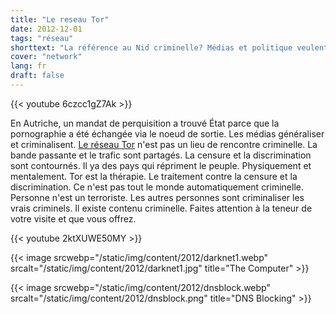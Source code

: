 ```yaml
---
title: "Le reseau Tor"
date: 2012-12-01
tags: "réseau"
shorttext: "La référence au Nid criminelle? Médias et politique veulent empêcher la porte de mettre en œuvre avec succès la censure ..."
cover: "network"
lang: fr
draft: false
---
```


{{< youtube 6czcc1gZ7Ak >}}

En Autriche, un mandat de perquisition a trouvé État parce que la pornographie a été échangée via le noeud de sortie. Les médias généraliser et criminalisent. <a href="http://fr.wikipedia.org/wiki/Tor_(réseau)" title="Wikipedia: Tor (réseau)" class="external">Le réseau Tor</a> n'est pas un lieu de rencontre criminelle. La bande passante et le trafic sont partagés. La censure et la discrimination sont contournés. Il ya des pays qui répriment le peuple. Physiquement et mentalement. Tor est la thérapie. Le traitement contre la censure et la discrimination. Ce n'est pas tout le monde automatiquement criminelle. Personne n'est un terroriste. Les autres personnes sont criminaliser les vrais criminels. Il existe contenu criminelle. Faites attention à la teneur de votre visite et que vous offrez.

{{< youtube 2ktXUWE50MY >}}

{{< image srcwebp="/static/img/content/2012/darknet1.webp" srcalt="/static/img/content/2012/darknet1.jpg" title="The Computer" >}}

{{< image srcwebp="/static/img/content/2012/dnsblock.webp" srcalt="/static/img/content/2012/dnsblock.png" title="DNS Blocking" >}}
